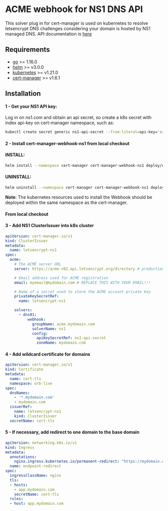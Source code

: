 # ACME webhook for NS1 DNS API

This solver plug in for cert-manager is used on kubernetes to resolve letsencrypt DNS challenges considering your domain is hosted by NS1 managed DNS. API documentation is [here](https://ns1.com/api)

## Requirements
-   [go](https://golang.org/) >= 1.16.0
-   [helm](https://helm.sh/) >= v3.0.0
-   [kubernetes](https://kubernetes.io/) >= v1.21.0
-   [cert-manager](https://cert-manager.io/) >= v1.6.1

## Installation

#### 1 - Get your NS1 API key:
Log in on ns1.com and obtain an api secret, so create a k8s secret with index api-key on cert-manager namespace, such as:

```bash
kubectl create secret generic ns1-api-secret --from-literal=api-key='xxxxxxx' -n cert-manager
```
#### 2 - Install cert-manager-webhook-ns1 from local checkout
#### INSTALL:
```bash
helm install --namespace cert-manager cert-manager-webhook-ns1 deploy/ns1-webhook/ --set groupName=acme.mydomain.com
```
#### UNINSTALL:
```bash
helm uninstall --namespace cert-manager cert-manager-webhook-ns1 deploy/ns1-webhook/
```

**Note**: The kubernetes resources used to install the Webhook should be deployed within the same namespace as the cert-manager.
#### From local checkout

#### 3 - Add NS1 ClusterIssuer into k8s cluster
```yaml
apiVersion: cert-manager.io/v1
kind: ClusterIssuer
metadata:
  name: letsencrypt-ns1
spec:
  acme:
    # The ACME server URL
    server: https://acme-v02.api.letsencrypt.org/directory # production server, change to staging for tests

    # Email address used for ACME registration
    email: myemail@mydomain.com # REPLACE THIS WITH YOUR EMAIL!!!

    # Name of a secret used to store the ACME account private key
    privateKeySecretRef:
      name: letsencrypt-ns1

    solvers:
      - dns01:
          webhook:            
            groupName: acme.mydomain.com
            solverName: ns1
            config:
              apiKeySecretRef: ns1-api-secret
              zoneName: mydomain.com
```

#### 4 - Add wildcard certificate for domains
```yaml
apiVersion: cert-manager.io/v1
kind: Certificate
metadata:
  name: cert-tls
  namespace: orb-live
spec:
  dnsNames:
    - '*.mydomain.com'
    - mydomain.com
  issuerRef:
    name: letsencrypt-ns1
    kind: ClusterIssuer
  secretName: cert-tls
```

#### 5 - If necessary, add redirect to one domain to the base domain
```yaml
apiVersion: networking.k8s.io/v1
kind: Ingress
metadata:
  annotations:
    nginx.ingress.kubernetes.io/permanent-redirect: "https://mydomain.com/"
  name: endpoint-redirect
spec:
  ingressClassName: nginx
  tls:
  - hosts:
    - app.mydomain.com
    secretName: cert-tls
  rules:
  - host: app.mydomain.com
```
